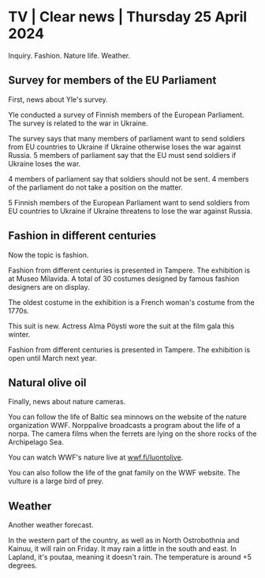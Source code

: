 # TV \| Clear news \| Thursday 25 April 2024

Inquiry. Fashion. Nature life. Weather.

## Survey for members of the EU Parliament

First, news about Yle's survey.

Yle conducted a survey of Finnish members of the European Parliament. The survey is related to the war in Ukraine.

The survey says that many members of parliament want to send soldiers from EU countries to Ukraine if Ukraine otherwise loses the war against Russia. 5 members of parliament say that the EU must send soldiers if Ukraine loses the war.

4 members of parliament say that soldiers should not be sent. 4 members of the parliament do not take a position on the matter.

5 Finnish members of the European Parliament want to send soldiers from EU countries to Ukraine if Ukraine threatens to lose the war against Russia.

## Fashion in different centuries

Now the topic is fashion.

Fashion from different centuries is presented in Tampere. The exhibition is at Museo Milavida. A total of 30 costumes designed by famous fashion designers are on display.

The oldest costume in the exhibition is a French woman's costume from the 1770s.

This suit is new. Actress Alma Pöysti wore the suit at the film gala this winter.

Fashion from different centuries is presented in Tampere. The exhibition is open until March next year.

## Natural olive oil

Finally, news about nature cameras.

You can follow the life of Baltic sea minnows on the website of the nature organization WWF. Norppalive broadcasts a program about the life of a norpa. The camera films when the ferrets are lying on the shore rocks of the Archipelago Sea.

You can watch WWF's nature live at [wwf.fi/luontolive](https://wwf.fi/luontolive/itamerennorppa/).

You can also follow the life of the gnat family on the WWF website. The vulture is a large bird of prey.

## Weather

Another weather forecast.

In the western part of the country, as well as in North Ostrobothnia and Kainuu, it will rain on Friday. It may rain a little in the south and east. In Lapland, it's poutaa, meaning it doesn't rain. The temperature is around +5 degrees.

